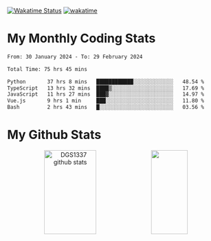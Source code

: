[![Wakatime Status](https://github.com/noopurphalak/noopurphalak/workflows/wakatime-status-update/badge.svg)](https://github.com/noopurphalak/noopurphalak/actions/workflows/main.yml)
[![wakatime](https://wakatime.com/badge/user/80ace140-ef40-4fdd-b8ed-f3be3d2e1aea.svg)](https://wakatime.com/@80ace140-ef40-4fdd-b8ed-f3be3d2e1aea)

# My Monthly Coding Stats

<!--START_SECTION:waka-->

```txt
From: 30 January 2024 - To: 29 February 2024

Total Time: 75 hrs 45 mins

Python       37 hrs 8 mins   ████████████░░░░░░░░░░░░░   48.54 %
TypeScript   13 hrs 32 mins  ████▒░░░░░░░░░░░░░░░░░░░░   17.69 %
JavaScript   11 hrs 27 mins  ███▓░░░░░░░░░░░░░░░░░░░░░   14.97 %
Vue.js       9 hrs 1 min     ███░░░░░░░░░░░░░░░░░░░░░░   11.80 %
Bash         2 hrs 43 mins   █░░░░░░░░░░░░░░░░░░░░░░░░   03.56 %
```

<!--END_SECTION:waka-->

# My Github Stats
<div style="text-align: center;">
  <img width="49%" height="195px" src="https://github-readme-stats-sigma-five.vercel.app/api?username=noopurphalak&show_icons=true&count_private=true&hide_border=true&title_color=ecf2f8&icon_color=0d1117&text_color=FFFFFF&bg_color=0d1117" alt="DGS1337 github stats" />
  <img width="41%" height="195px" src="https://github-readme-stats-sigma-five.vercel.app/api/top-langs/?username=noopurphalak&layout=compact&hide_border=true&title_color=ecf2f8&text_color=FFFFFF&bg_color=0d1117" />
</div>
